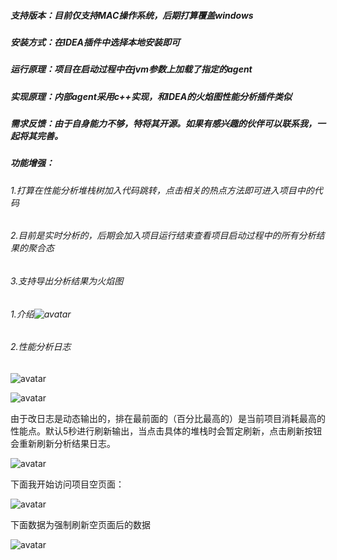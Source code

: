 ##### 支持版本：目前仅支持MAC操作系统，后期打算覆盖windows

##### 安装方式：在IDEA插件中选择本地安装即可

##### 运行原理：项目在启动过程中在jvm参数上加载了指定的agent

##### 实现原理：内部agent采用c++实现，和IDEA的火焰图性能分析插件类似

##### 需求反馈：由于自身能力不够，特将其开源。如果有感兴趣的伙伴可以联系我，一起将其完善。

##### 功能增强：

###### 	1.打算在性能分析堆栈树加入代码跳转，点击相关的热点方法即可进入项目中的代码

###### 	2.目前是实时分析的，后期会加入项目运行结束查看项目启动过程中的所有分析结果的聚合态

###### 	3.支持导出分析结果为火焰图

###### 1.介绍![avatar](http://codec.fun/2019/01/07/eprofiler性能分析/image-20190107112242035.png)



###### 2.性能分析日志

![avatar](http://codec.fun/2019/01/07/eprofiler性能分析/image-20190107113110577.png)

![avatar](http://codec.fun/2019/01/07/eprofiler性能分析/image-20190107112710043.png)

由于改日志是动态输出的，排在最前面的（百分比最高的）是当前项目消耗最高的性能点。默认5秒进行刷新输出，当点击具体的堆栈时会暂定刷新，点击刷新按钮会重新刷新分析结果日志。

![avatar](http://codec.fun/2019/01/07/eprofiler性能分析/image-20190107113358277.png)

下面我开始访问项目空页面：

![avatar](http://codec.fun/2019/01/07/eprofiler性能分析/image-20190107113748180.png)

下面数据为强制刷新空页面后的数据

![avatar](http://codec.fun/2019/01/07/eprofiler性能分析/image-20190107113547534.png)
